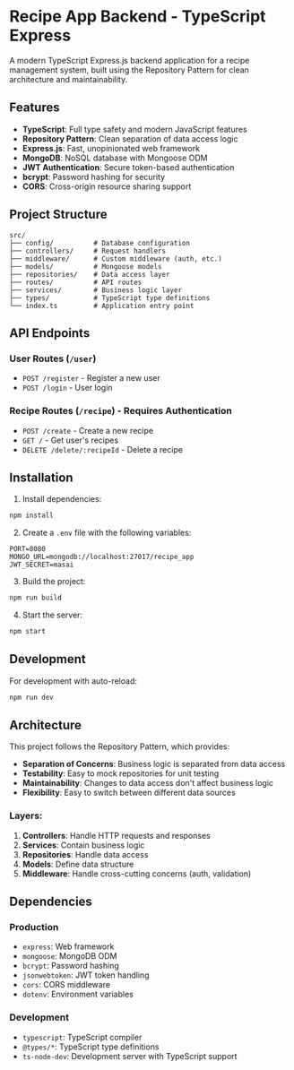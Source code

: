 # Recipe App Backend - TypeScript Express

A modern TypeScript Express.js backend application for a recipe management system, built using the Repository Pattern for clean architecture and maintainability.

## Features

- **TypeScript**: Full type safety and modern JavaScript features
- **Repository Pattern**: Clean separation of data access logic
- **Express.js**: Fast, unopinionated web framework
- **MongoDB**: NoSQL database with Mongoose ODM
- **JWT Authentication**: Secure token-based authentication
- **bcrypt**: Password hashing for security
- **CORS**: Cross-origin resource sharing support

## Project Structure

```
src/
├── config/          # Database configuration
├── controllers/     # Request handlers
├── middleware/      # Custom middleware (auth, etc.)
├── models/          # Mongoose models
├── repositories/    # Data access layer
├── routes/          # API routes
├── services/        # Business logic layer
├── types/           # TypeScript type definitions
└── index.ts         # Application entry point
```

## API Endpoints

### User Routes (`/user`)
- `POST /register` - Register a new user
- `POST /login` - User login

### Recipe Routes (`/recipe`) - Requires Authentication
- `POST /create` - Create a new recipe
- `GET /` - Get user's recipes
- `DELETE /delete/:recipeId` - Delete a recipe

## Installation

1. Install dependencies:
```bash
npm install
```

2. Create a `.env` file with the following variables:
```
PORT=8080
MONGO_URL=mongodb://localhost:27017/recipe_app
JWT_SECRET=masai
```

3. Build the project:
```bash
npm run build
```

4. Start the server:
```bash
npm start
```

## Development

For development with auto-reload:
```bash
npm run dev
```

## Architecture

This project follows the Repository Pattern, which provides:

- **Separation of Concerns**: Business logic is separated from data access
- **Testability**: Easy to mock repositories for unit testing
- **Maintainability**: Changes to data access don't affect business logic
- **Flexibility**: Easy to switch between different data sources

### Layers:

1. **Controllers**: Handle HTTP requests and responses
2. **Services**: Contain business logic
3. **Repositories**: Handle data access
4. **Models**: Define data structure
5. **Middleware**: Handle cross-cutting concerns (auth, validation)

## Dependencies

### Production
- `express`: Web framework
- `mongoose`: MongoDB ODM
- `bcrypt`: Password hashing
- `jsonwebtoken`: JWT token handling
- `cors`: CORS middleware
- `dotenv`: Environment variables

### Development
- `typescript`: TypeScript compiler
- `@types/*`: TypeScript type definitions
- `ts-node-dev`: Development server with TypeScript support
